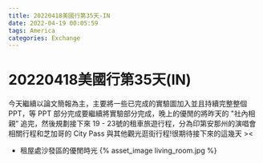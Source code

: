 ```yaml
---
title: 20220418美國行第35天-IN
date: 2022-04-19 00:05:59
tags: America
categories: Exchange
---
```

# 20220418美國行第35天(IN)

今天繼續以論文簡報為主，主要將一些已完成的實驗圖加入並且持續完整整個 PPT，等 PPT 部分完成要繼續將實驗部分完成，晚上的優閒的將昨天的 "社內相親” 追完，然後規劃接下來 19 - 23號的租車旅遊行程，分為印第安那州的演唱會相關行程和芝加哥的 City Pass 與其他觀光逛街行程!很期待接下來的這幾天 >< 

- 租屋處沙發區的優閒時光
 {% asset_image living_room.jpg %}